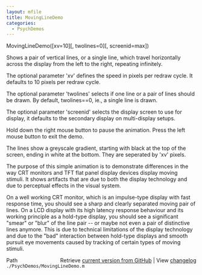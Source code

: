 ```yaml
---
layout: mfile
title: MovingLineDemo
categories:
  - PsychDemos
---
```


MovingLineDemo\(\[xv=10\]\[, twolines=0\]\[, screenid=max\]\)

Shows a pair of vertical lines, or a single line, which travel
horizontally across the display from the left to the right, repeating
infinitely.

The optional parameter 'xv' defines the speed in pixels per redraw cycle.
It defaults to 10 pixels per redraw cycle.

The optional parameter 'twolines' selects if one line or a pair of lines
should be drawn. By default, twolines==0, ie., a single line is drawn.

The optional parameter 'screenid' selects the display screen to use for
display, it defaults to the secondary display on multi\-display setups.

Hold down the right mouse button to pause the animation. Press the left
mouse button to exit the demo.

The lines show a greyscale gradient, starting with black at the top of
the screen, ending in white at the bottom. They are seperated by 'xv'
pixels.

The purpose of this simple animation is to demonstrate differences in the
way CRT monitors and TFT flat panel display devices display moving
stimuli. It shows artifacts that are due to both the display technology
and due to perceptual effects in the visual system.

On a well working CRT monitor, which is an impulse\-type display with fast
response time, you should see a sharp and clearly separated moving pair
of lines. On a LCD display with its high latency response behaviour and
its working principle as a hold\-type display, you should see a
significant "smear" or "blur" of the line pair \-\- or maybe not even a
pair of distinctive lines anymore. This is due to technical limitations
of the display technology and due to the "bad" interaction between
hold\-type displays and smooth pursuit eye movements caused by tracking of
certain types of moving stimuli.



<div class="code_header" style="text-align:right;">
  <span style="float:left;">Path&nbsp;&nbsp;</span> <span class="counter">Retrieve <a href=
  "https://raw.github.com/Psychtoolbox-3/Psychtoolbox-3/beta/./PsychDemos/MovingLineDemo.m">current version from GitHub</a> | View <a href=
  "https://github.com/Psychtoolbox-3/Psychtoolbox-3/commits/beta/./PsychDemos/MovingLineDemo.m">changelog</a></span>
</div>
<div class="code">
  <code>./PsychDemos/MovingLineDemo.m</code>
</div>
